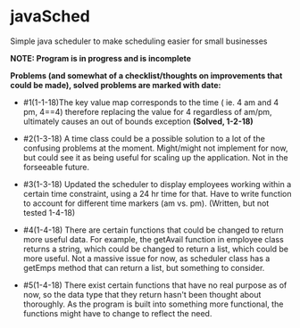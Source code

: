 # javaSched
Simple java scheduler to make scheduling easier for small businesses 

**NOTE: Program is in progress and is incomplete**

**Problems (and somewhat of a checklist/thoughts on improvements that could be made), solved problems are marked with date:**
- #1(1-1-18)The key value map corresponds to the time ( ie. 4 am and 4 pm, 4==4) therefore replacing the value for 4 regardless of am/pm, ultimately causes an out of bounds exception **(Solved, 1-2-18)**

- #2(1-3-18) A time class could be a possible solution to a lot of the confusing problems at the moment. Might/might not implement for now, but could see it as being useful for scaling up the application. Not in the forseeable future.

- #3(1-3-18) Updated the scheduler to display employees working within a certain time constraint, using a 24 hr time for that.  Have to write function to account for different time markers (am vs. pm). (Written, but not tested 1-4-18)

- #4(1-4-18) There are certain functions that could be changed to return more useful data. For example, the getAvail function in employee class returns a string, which could be changed to return a list, which could be more useful. Not a massive issue for now, as scheduler class has a getEmps method that can return a list, but something to consider.

- #5(1-4-18) There exist certain functions that have no real purpose as of now, so the data type that they return hasn't been thought about thoroughly.  As the program is built into something more functional, the functions might have to change to reflect the need. 
